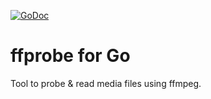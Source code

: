 [![GoDoc](https://godoc.org/github.com/KarpelesLab/ffprobe?status.svg)](https://godoc.org/github.com/KarpelesLab/ffprobe)

# ffprobe for Go

Tool to probe & read media files using ffmpeg.
